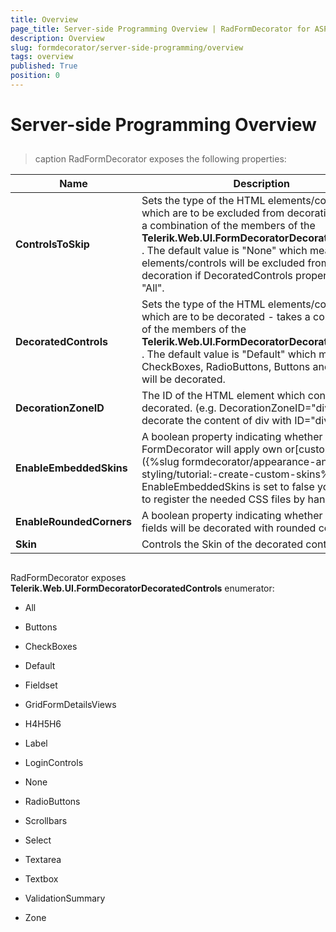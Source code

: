 ```yaml
---
title: Overview
page_title: Server-side Programming Overview | RadFormDecorator for ASP.NET AJAX Documentation
description: Overview
slug: formdecorator/server-side-programming/overview
tags: overview
published: True
position: 0
---
```


# Server-side Programming Overview



## 


>caption RadFormDecorator exposes the following properties:

|  **Name**  |  **Description**  |
| ------ | ------ |
| **ControlsToSkip** |Sets the type of the HTML elements/controls which are to be excluded from decoration - takes a combination of the members of the **Telerik.Web.UI.FormDecoratorDecoratedControls** . The default value is "None" which means that no elements/controls will be excluded from decoration if DecoratedControls property is set to "All".|
| **DecoratedControls** |Sets the type of the HTML elements/controls which are to be decorated - takes a combination of the members of the **Telerik.Web.UI.FormDecoratorDecoratedControls** . The default value is "Default" which means CheckBoxes, RadioButtons, Buttons and Scrollbars will be decorated.|
| **DecorationZoneID** |The ID of the HTML element which content will be decorated. (e.g. DecorationZoneID="div1" will decorate the content of div with ID="div1")|
| **EnableEmbeddedSkins** |A boolean property indicating whether the FormDecorator will apply own or[custom Skin]({%slug formdecorator/appearance-and-styling/tutorial:-create-custom-skins%})(e.g. If EnableEmbeddedSkins is set to false you will have to register the needed CSS files by hand.)|
| **EnableRoundedCorners** |A boolean property indicating whether the Input fields will be decorated with rounded corners.|
| **Skin** |Controls the Skin of the decorated controls|

## 

RadFormDecorator exposes **Telerik.Web.UI.FormDecoratorDecoratedControls** enumerator:

* All

* Buttons

* CheckBoxes

* Default

* Fieldset

* GridFormDetailsViews

* H4H5H6

* Label

* LoginControls

* None

* RadioButtons

* Scrollbars

* Select

* Textarea

* Textbox

* ValidationSummary

* Zone

